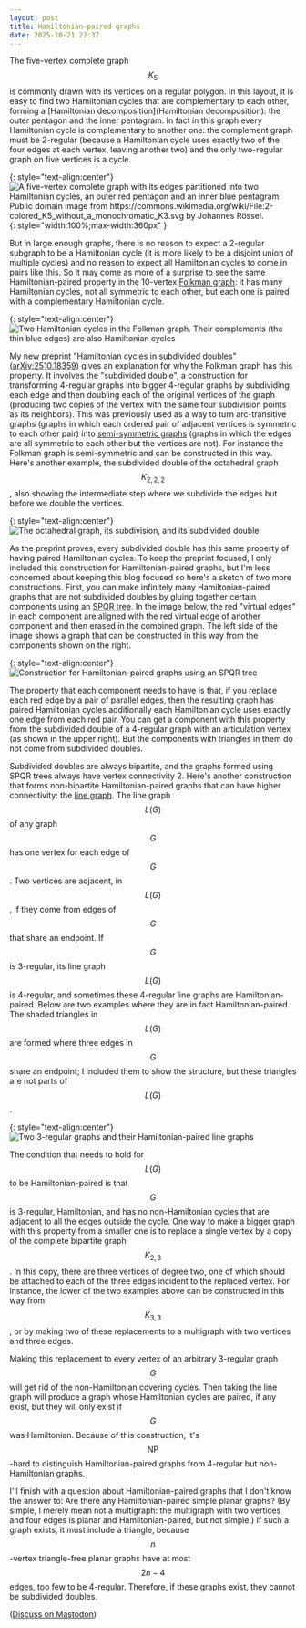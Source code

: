 ```yaml
---
layout: post
title: Hamiltonian-paired graphs
date: 2025-10-21 22:37
---
```

The five-vertex complete <span style="white-space:nowrap">graph $$K_5$$</span> is commonly drawn with its vertices on a regular polygon. In this layout, it is easy to find two Hamiltonian cycles that are complementary to each other, forming a [Hamiltonian decomposition](Hamiltonian decomposition): the outer pentagon and the inner pentagram. In fact in this graph every Hamiltonian cycle is complementary to another one: the complement graph must be 2-regular (because a Hamiltonian cycle uses exactly two of the four edges at each vertex, leaving another two) and the only two-regular graph on five vertices is a cycle.

{: style="text-align:center"}
![A five-vertex complete graph with its edges partitioned into two Hamiltonian cycles, an outer red pentagon and an inner blue pentagram. Public domain image from https://commons.wikimedia.org/wiki/File:2-colored_K5_without_a_monochromatic_K3.svg by Johannes Rössel.]({{site.baseurl}}/assets/2025/K5-ham.svg){: style="width:100%;max-width:360px" }

But in large enough graphs, there is no reason to expect a 2-regular subgraph to be a Hamiltonian cycle (it is more likely to be a disjoint union of multiple cycles) and no reason to expect all Hamiltonian cycles to come in pairs like this. So it may come as more of a surprise to see the same Hamiltonian-paired property in the 10-vertex [Folkman graph](https://en.wikipedia.org/wiki/Folkman_graph): it has many Hamiltonian cycles, not all symmetric to each other, but each one is paired with a complementary Hamiltonian cycle.

{: style="text-align:center"}
![Two Hamiltonian cycles in the Folkman graph. Their complements (the thin blue edges) are also Hamiltonian cycles]({{site.baseurl}}/assets/2025/folk-sdd-ham.svg)

My new preprint "Hamiltonian cycles in subdivided doubles" ([arXiv:2510.18359](http://arxiv.org/abs/2510.18359)) gives an explanation for why the Folkman graph has this property. It involves the "subdivided double", a construction for transforming 4-regular graphs into bigger 4-regular graphs by subdividing each edge and then doubling each of the original vertices of the graph (producing two copies of the vertex with the same four subdivision points as its neighbors). This was previously used as a way to turn arc-transitive graphs (graphs in which each ordered pair of adjacent vertices is symmetric to each other pair) into [semi-symmetric graphs](https://en.wikipedia.org/wiki/Semi-symmetric_graph) (graphs in which the edges are all symmetric to each other but the vertices are not). For instance the Folkman graph is semi-symmetric and can be constructed in this way. Here's another example, the subdivided double of the octahedral <span style="white-space:nowrap">graph $$K_{2,2,2}$$,</span> also showing the intermediate step where we subdivide the edges but before we double the vertices.

{: style="text-align:center"}
![The octahedral graph, its subdivision, and its subdivided double]({{site.baseurl}}/assets/2025/subdub-octahedron.svg)

As the preprint proves, every subdivided double has this same property of having paired Hamiltonian cycles. To keep the preprint focused, I only included this construction for Hamiltonian-paired graphs, but I'm less concerned about keeping this blog focused so here's a sketch of two more constructions. First, you can make infinitely many Hamiltonian-paired graphs that are not subdivided doubles by gluing together certain components using an [SPQR tree](https://en.wikipedia.org/wiki/SPQR_tree). In the image below, the red "virtual edges" in each component are aligned with the red virtual edge of another component and then erased in the combined graph. The left side of the image shows a graph that can be constructed in this way from the components shown on the right.

{: style="text-align:center"}
![Construction for Hamiltonian-paired graphs using an SPQR tree]({{site.baseurl}}/assets/2025/hampan-spqr.svg)

The property that each component needs to have is that, if you replace each red edge by a pair of parallel edges, then the resulting graph has paired Hamiltonian cycles additionally each Hamiltonian cycle uses exactly one edge from each red pair. You can get a component with this property from the subdivided double of a 4-regular graph with an articulation vertex (as shown in the upper right). But the components with triangles in them do not come from subdivided doubles.

Subdivided doubles are always bipartite, and the graphs formed using SPQR trees  always have vertex connectivity 2. Here's another construction that forms non-bipartite Hamiltonian-paired graphs that can have higher connectivity: the [line graph](https://en.wikipedia.org/wiki/Line_graph). The line graph $$L(G)$$ of any <span style="white-space:nowrap">graph $$G$$</span> has one vertex for each edge <span style="white-space:nowrap">of $$G$$.</span> Two vertices are adjacent, <span style="white-space:nowrap">in $$L(G)$$,</span> if they come from edges <span style="white-space:nowrap">of $$G$$</span> that share an endpoint. If $$G$$ is 3-regular, its line graph $$L(G)$$ is 4-regular, and sometimes these 4-regular line graphs are Hamiltonian-paired. Below are two examples where they are in fact Hamiltonian-paired. The shaded triangles <span style="white-space:nowrap">in $$L(G)$$</span> are formed where three edges in $$G$$ share an endpoint; I included them to show the structure, but these triangles are not parts <span style="white-space:nowrap">of $$L(G)$$.</span>

{: style="text-align:center"}
![Two 3-regular graphs and their Hamiltonian-paired line graphs]({{site.baseurl}}/assets/2025/line-graphs.svg)

The condition that needs to hold for $$L(G)$$ to be Hamiltonian-paired is that $$G$$ is 3-regular, Hamiltonian, and has no non-Hamiltonian cycles that are adjacent to all the edges outside the cycle. One way to make a bigger graph with this property from a smaller one is to replace a single vertex by a copy of the complete bipartite <span style="white-space:nowrap">graph $$K_{2,3}$$.</span> In this copy, there are three vertices of degree two, one of which should be attached to each of the three edges incident to the replaced vertex. For instance, the lower of the two examples above can be constructed in this way <span style="white-space:nowrap">from $$K_{3,3}$$,</span> or by making two of these replacements to a multigraph with two vertices and three edges.

Making this replacement to every vertex of an arbitrary 3-regular <span style="white-space:nowrap">graph $$G$$</span> will get rid of the non-Hamiltonian covering cycles. Then taking the line graph will produce a graph whose Hamiltonian cycles are paired, if any exist, but they will only exist if $$G$$ was Hamiltonian. Because of this construction, it's <span style="white-space:nowrap">$$\mathsf{NP}$$-hard</span> to distinguish Hamiltonian-paired graphs from 4-regular but non-Hamiltonian graphs.

I'll finish with a question about Hamiltonian-paired graphs that I don't know the answer to: Are there any Hamiltonian-paired simple  planar graphs? (By simple, I merely mean not a multigraph: the multigraph with two vertices and four edges is planar and Hamiltonian-paired, but not simple.) If such a graph exists, it must include a triangle, because <span style="white-space:nowrap">$$n$$-vertex</span> triangle-free planar graphs have at most <span style="white-space:nowrap">$$2n-4$$ edges,</span> too few to be 4-regular. Therefore, if these graphs exist, they cannot be subdivided doubles.

([Discuss on Mastodon](https://mathstodon.xyz/@11011110/115416260954057872))